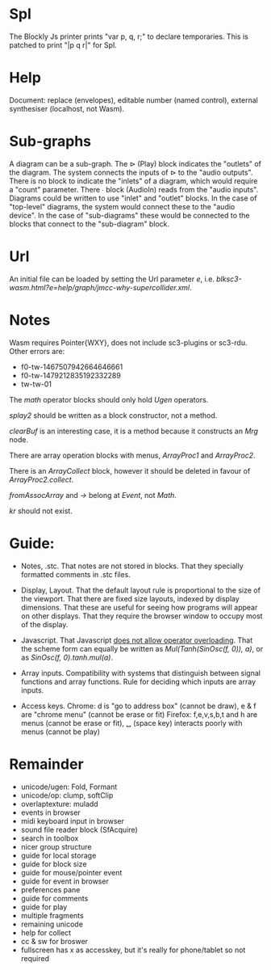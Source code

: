# Spl

The Blockly Js printer prints "var p, q, r;" to declare temporaries.
This is patched to print "|p q r|" for Spl.

# Help

Document:
replace (envelopes),
editable number (named control),
external synthesiser (localhost, not Wasm).

# Sub-graphs

A diagram can be a sub-graph.
The ⊳ (Play) block indicates the "outlets" of the diagram.
The system connects the inputs of ⊳ to the "audio outputs".
There is no block to indicate the "inlets" of a diagram, which would require a "count" parameter.
There ∙ block (AudioIn) reads from the "audio inputs".
Diagrams could be written to use "inlet" and "outlet" blocks.
In the case of "top-level" diagrams, the system would connect these to the "audio device".
In the case of "sub-diagrams" these would be connected to the blocks that connect to the "sub-diagram" block.

# Url

An initial file can be loaded by setting the Url parameter _e_,
i.e. _blksc3-wasm.html?e=help/graph/jmcc-why-supercollider.xml_.

# Notes

Wasm requires Pointer{WXY}, does not include sc3-plugins or sc3-rdu.
Other errors are:

- f0-tw-1467507942664646661
- f0-tw-1479212835192332289
- tw-tw-01

The _math_ operator blocks should only hold _Ugen_ operators.

_splay2_ should be written as a block constructor, not a method.

_clearBuf_ is an interesting case, it is a method because it constructs an _Mrg_ node.

There are array operation blocks with menus, _ArrayProc1_ and _ArrayProc2_.

There is an _ArrayCollect_ block, however it should be deleted in favour of _ArrayProc2.collect_.

_fromAssocArray_ and _->_ belong at _Event_, not _Math_.

_kr_ should not exist.

# Guide:

- Notes, .stc.
  That notes are not stored in blocks.
  That they specially formatted comments in .stc files.

- Display, Layout.
  That the default layout rule is proportional to the size of the viewport.
  That there are fixed size layouts,  indexed by display dimensions.
  That these are useful for seeing how programs will appear on other displays.
  That they require the browser window to occupy most of the display.

- Javascript.
  That Javascript [does not allow operator overloading](https://github.com/tc39/proposal-operator-overloading).
  That the scheme form can equally be written as _Mul(Tanh(SinOsc(f, 0)), a)_,
  or as _SinOsc(f, 0).tanh.mul(a)_.

- Array inputs.
  Compatibility with systems that distinguish between signal functions and array functions.
  Rule for deciding which inputs are array inputs.

- Access keys.
  Chrome: d is "go to address box" (cannot be draw), e & f are "chrome menu" (cannot be erase or fit)
  Firefox: f,e,v,s,b,t and h are menus (cannot be erase or fit), ␣ (space key) interacts poorly with menus (cannot be play)

# Remainder

- unicode/ugen: Fold, Formant
- unicode/op: clump, softClip
- overlaptexture: muladd
- events in browser
- midi keyboard input in browser
- sound file reader block (SfAcquire)
- search in toolbox
- nicer group structure
- guide for local storage
- guide for block size
- guide for mouse/pointer event
- guide for event in browser
- preferences pane
- guide for comments
- guide for play
- multiple fragments
- remaining unicode
- help for collect
- cc & sw for broswer
- fullscreen has x as accesskey, but it's really for phone/tablet so not required
